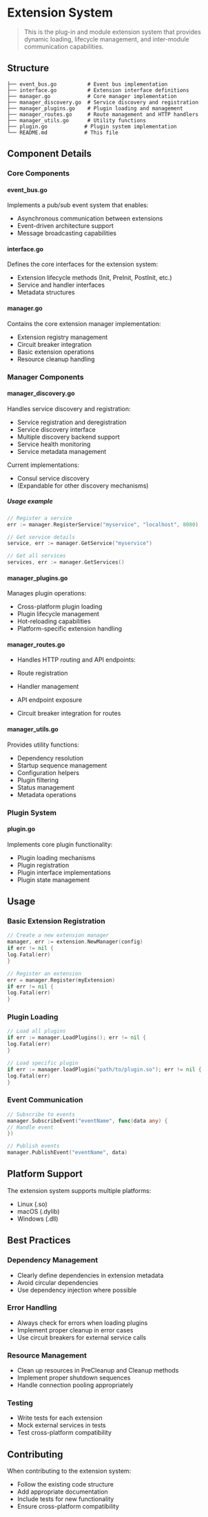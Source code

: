# Extension System

> This is the plug-in and module extension system that provides dynamic loading, lifecycle management, and inter-module communication capabilities.

## Structure

```plaintext
├── event_bus.go          # Event bus implementation
├── interface.go          # Extension interface definitions
├── manager.go            # Core manager implementation
├── manager_discovery.go  # Service discovery and registration
├── manager_plugins.go    # Plugin loading and management
├── manager_routes.go     # Route management and HTTP handlers
├── manager_utils.go      # Utility functions
├── plugin.go            # Plugin system implementation
└── README.md            # This file
```

## Component Details

### Core Components

#### event_bus.go

Implements a pub/sub event system that enables:

- Asynchronous communication between extensions
- Event-driven architecture support
- Message broadcasting capabilities

#### interface.go

Defines the core interfaces for the extension system:

- Extension lifecycle methods (Init, PreInit, PostInit, etc.)
- Service and handler interfaces
- Metadata structures

#### manager.go

Contains the core extension manager implementation:

- Extension registry management
- Circuit breaker integration
- Basic extension operations
- Resource cleanup handling

### Manager Components

#### manager_discovery.go

Handles service discovery and registration:

- Service registration and deregistration
- Service discovery interface
- Multiple discovery backend support
- Service health monitoring
- Service metadata management

Current implementations:

- Consul service discovery
- (Expandable for other discovery mechanisms)

##### Usage example

```go
// Register a service
err := manager.RegisterService("myservice", "localhost", 8080)

// Get service details
service, err := manager.GetService("myservice")

// Get all services
services, err := manager.GetServices()
```

#### manager_plugins.go

Manages plugin operations:

- Cross-platform plugin loading
- Plugin lifecycle management
- Hot-reloading capabilities
- Platform-specific extension handling

#### manager_routes.go

- Handles HTTP routing and API endpoints:

- Route registration
- Handler management
- API endpoint exposure
- Circuit breaker integration for routes

#### manager_utils.go

Provides utility functions:

- Dependency resolution
- Startup sequence management
- Configuration helpers
- Plugin filtering
- Status management
- Metadata operations

### Plugin System

#### plugin.go

Implements core plugin functionality:

- Plugin loading mechanisms
- Plugin registration
- Plugin interface implementations
- Plugin state management

## Usage

### Basic Extension Registration

```go
// Create a new extension manager
manager, err := extension.NewManager(config)
if err != nil {
log.Fatal(err)
}

// Register an extension
err = manager.Register(myExtension)
if err != nil {
log.Fatal(err)
}
```

### Plugin Loading

```go
// Load all plugins
if err := manager.LoadPlugins(); err != nil {
log.Fatal(err)
}

// Load specific plugin
if err := manager.loadPlugin("path/to/plugin.so"); err != nil {
log.Fatal(err)
}
```

### Event Communication

```go
// Subscribe to events
manager.SubscribeEvent("eventName", func(data any) {
// Handle event
})

// Publish events
manager.PublishEvent("eventName", data)
```

## Platform Support

The extension system supports multiple platforms:

- Linux (.so)
- macOS (.dylib)
- Windows (.dll)

## Best Practices

### Dependency Management

- Clearly define dependencies in extension metadata
- Avoid circular dependencies
- Use dependency injection where possible

### Error Handling

- Always check for errors when loading plugins
- Implement proper cleanup in error cases
- Use circuit breakers for external service calls

### Resource Management

- Clean up resources in PreCleanup and Cleanup methods
- Implement proper shutdown sequences
- Handle connection pooling appropriately

### Testing

- Write tests for each extension
- Mock external services in tests
- Test cross-platform compatibility

## Contributing

When contributing to the extension system:

- Follow the existing code structure
- Add appropriate documentation
- Include tests for new functionality
- Ensure cross-platform compatibility
